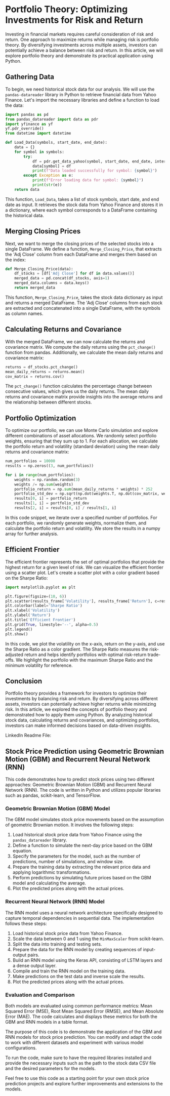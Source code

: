 # Portfolio Theory: Optimizing Investments for Risk and Return

Investing in financial markets requires careful consideration of risk and return. One approach to maximize returns while managing risk is portfolio theory. By diversifying investments across multiple assets, investors can potentially achieve a balance between risk and return. In this article, we will explore portfolio theory and demonstrate its practical application using Python.

## Gathering Data

To begin, we need historical stock data for our analysis. We will use the `pandas-datareader` library in Python to retrieve financial data from Yahoo Finance. Let's import the necessary libraries and define a function to load the data:

```python
import pandas as pd
from pandas_datareader import data as pdr
import yfinance as yf
yf.pdr_override()
from datetime import datetime

def Load_Data(symbols, start_date, end_date):
    data = {}
    for symbol in symbols:
        try:
            df = pdr.get_data_yahoo(symbol, start_date, end_date, interval='1d')
            data[symbol] = df
            print(f"Data loaded successfully for symbol: {symbol}")
        except Exception as e:
            print(f"Error loading data for symbol: {symbol}")
            print(str(e))
    return data
```

This function, `Load_Data`, takes a list of stock symbols, start date, and end date as input. It retrieves the stock data from Yahoo Finance and stores it in a dictionary, where each symbol corresponds to a DataFrame containing the historical data.

## Merging Closing Prices

Next, we want to merge the closing prices of the selected stocks into a single DataFrame. We define a function, `Merge_Closing_Price`, that extracts the 'Adj Close' column from each DataFrame and merges them based on the index:

```python
def Merge_Closing_Price(data):
    df_stocks = [df['Adj Close'] for df in data.values()]
    merged_data = pd.concat(df_stocks, axis=1)
    merged_data.columns = data.keys()
    return merged_data
```

This function, `Merge_Closing_Price`, takes the stock data dictionary as input and returns a merged DataFrame. The 'Adj Close' columns from each stock are extracted and concatenated into a single DataFrame, with the symbols as column names.

## Calculating Returns and Covariance

With the merged DataFrame, we can now calculate the returns and covariance matrix. We compute the daily returns using the `pct_change()` function from pandas. Additionally, we calculate the mean daily returns and covariance matrix:

```python
returns = df_stocks.pct_change()
mean_daily_returns = returns.mean()
cov_matrix = returns.cov()
```

The `pct_change()` function calculates the percentage change between consecutive values, which gives us the daily returns. The mean daily returns and covariance matrix provide insights into the average returns and the relationship between different stocks.

## Portfolio Optimization

To optimize our portfolio, we can use Monte Carlo simulation and explore different combinations of asset allocations. We randomly select portfolio weights, ensuring that they sum up to 1. For each allocation, we calculate the portfolio return and volatility (standard deviation) using the mean daily returns and covariance matrix:

```python
num_portfolios = 10000
results = np.zeros((3, num_portfolios))

for i in range(num_portfolios):
    weights = np.random.random(3)
    weights /= np.sum(weights)
    portfolio_return = np.sum(mean_daily_returns * weights) * 252
    portfolio_std_dev = np.sqrt(np.dot(weights.T, np.dot(cov_matrix, weights))) * np.sqrt(252)
    results[0, i] = portfolio_return
    results[1, i] = portfolio_std_dev
    results[2, i] = results[0, i] / results[1, i]
```

In this code snippet, we iterate over a specified number of portfolios. For each portfolio, we randomly generate weights, normalize them, and calculate the portfolio return and volatility. We store the results in a numpy array for further analysis.

## Efficient Frontier

The efficient frontier represents the set of optimal portfolios that provide the highest return for a given level of risk. We can visualize the efficient frontier using a scatter plot. Let's create a scatter plot with a color gradient based on the Sharpe Ratio:

```python
import matplotlib.pyplot as plt

plt.figure(figsize=(10, 6))
plt.scatter(results_frame['Volatility'], results_frame['Return'], c=results_frame['Sharpe'], cmap='RdYlBu', alpha=0.7)
plt.colorbar(label='Sharpe Ratio')
plt.xlabel('Volatility')
plt.ylabel('Return')
plt.title('Efficient Frontier')
plt.grid(True, linestyle='--', alpha=0.5)
plt.legend()
plt.show()
```

In this code, we plot the volatility on the x-axis, return on the y-axis, and use the Sharpe Ratio as a color gradient. The Sharpe Ratio measures the risk-adjusted return and helps identify portfolios with optimal risk-return trade-offs. We highlight the portfolio with the maximum Sharpe Ratio and the minimum volatility for reference.

## Conclusion

Portfolio theory provides a framework for investors to optimize their investments by balancing risk and return. By diversifying across different assets, investors can potentially achieve higher returns while minimizing risk. In this article, we explored the concepts of portfolio theory and demonstrated how to apply them using Python. By analyzing historical stock data, calculating returns and covariances, and optimizing portfolios, investors can make informed decisions based on data-driven insights.



LinkedIn Readme File:

## Stock Price Prediction using Geometric Brownian Motion (GBM) and Recurrent Neural Network (RNN)

This code demonstrates how to predict stock prices using two different approaches: Geometric Brownian Motion (GBM) and Recurrent Neural Network (RNN). The code is written in Python and utilizes popular libraries such as pandas, scikit-learn, and TensorFlow.

### Geometric Brownian Motion (GBM) Model

The GBM model simulates stock price movements based on the assumption of geometric Brownian motion. It involves the following steps:

1. Load historical stock price data from Yahoo Finance using the `pandas_datareader` library.
2. Define a function to simulate the next-day price based on the GBM equation.
3. Specify the parameters for the model, such as the number of predictions, number of simulations, and window size.
4. Prepare the training data by extracting the relevant price data and applying logarithmic transformations.
5. Perform predictions by simulating future prices based on the GBM model and calculating the average.
6. Plot the predicted prices along with the actual prices.

### Recurrent Neural Network (RNN) Model

The RNN model uses a neural network architecture specifically designed to capture temporal dependencies in sequential data. The implementation follows these steps:

1. Load historical stock price data from Yahoo Finance.
2. Scale the data between 0 and 1 using the `MinMaxScaler` from scikit-learn.
3. Split the data into training and testing sets.
4. Prepare the data for the RNN model by creating sequences of input-output pairs.
5. Build an RNN model using the Keras API, consisting of LSTM layers and a dense output layer.
6. Compile and train the RNN model on the training data.
7. Make predictions on the test data and inverse scale the results.
8. Plot the predicted prices along with the actual prices.

### Evaluation and Comparison

Both models are evaluated using common performance metrics: Mean Squared Error (MSE), Root Mean Squared Error (RMSE), and Mean Absolute Error (MAE). The code calculates and displays these metrics for both the GBM and RNN models in a table format.

The purpose of this code is to demonstrate the application of the GBM and RNN models for stock price prediction. You can modify and adapt the code to work with different datasets and experiment with various model configurations.

To run the code, make sure to have the required libraries installed and provide the necessary inputs such as the path to the stock data CSV file and the desired parameters for the models.

Feel free to use this code as a starting point for your own stock price prediction projects and explore further improvements and extensions to the models.

